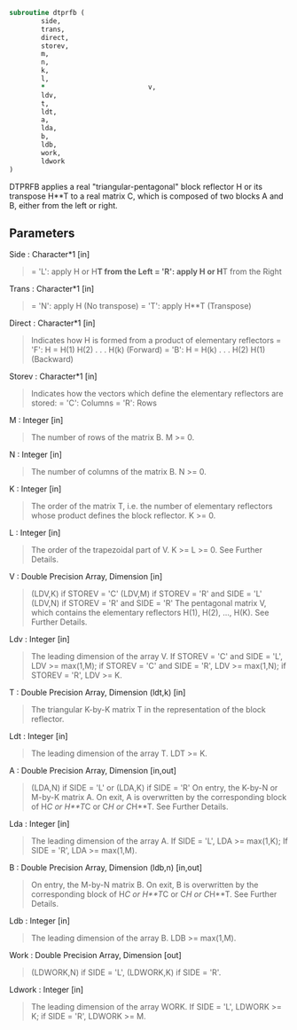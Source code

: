```fortran
subroutine dtprfb (
		side,
		trans,
		direct,
		storev,
		m,
		n,
		k,
		l,
		*                          v,
		ldv,
		t,
		ldt,
		a,
		lda,
		b,
		ldb,
		work,
		ldwork
)
```

 DTPRFB applies a real "triangular-pentagonal" block reflector H or its
 transpose H**T to a real matrix C, which is composed of two
 blocks A and B, either from the left or right.


## Parameters
Side : Character*1 [in]
> = 'L': apply H or H**T from the Left
> = 'R': apply H or H**T from the Right

Trans : Character*1 [in]
> = 'N': apply H (No transpose)
> = 'T': apply H**T (Transpose)

Direct : Character*1 [in]
> Indicates how H is formed from a product of elementary
> reflectors
> = 'F': H = H(1) H(2) . . . H(k) (Forward)
> = 'B': H = H(k) . . . H(2) H(1) (Backward)

Storev : Character*1 [in]
> Indicates how the vectors which define the elementary
> reflectors are stored:
> = 'C': Columns
> = 'R': Rows

M : Integer [in]
> The number of rows of the matrix B.
> M >= 0.

N : Integer [in]
> The number of columns of the matrix B.
> N >= 0.

K : Integer [in]
> The order of the matrix T, i.e. the number of elementary
> reflectors whose product defines the block reflector.
> K >= 0.

L : Integer [in]
> The order of the trapezoidal part of V.
> K >= L >= 0.  See Further Details.

V : Double Precision Array, Dimension [in]
> (LDV,K) if STOREV = 'C'
> (LDV,M) if STOREV = 'R' and SIDE = 'L'
> (LDV,N) if STOREV = 'R' and SIDE = 'R'
> The pentagonal matrix V, which contains the elementary reflectors
> H(1), H(2), ..., H(K).  See Further Details.

Ldv : Integer [in]
> The leading dimension of the array V.
> If STOREV = 'C' and SIDE = 'L', LDV >= max(1,M);
> if STOREV = 'C' and SIDE = 'R', LDV >= max(1,N);
> if STOREV = 'R', LDV >= K.

T : Double Precision Array, Dimension (ldt,k) [in]
> The triangular K-by-K matrix T in the representation of the
> block reflector.

Ldt : Integer [in]
> The leading dimension of the array T.
> LDT >= K.

A : Double Precision Array, Dimension [in,out]
> (LDA,N) if SIDE = 'L' or (LDA,K) if SIDE = 'R'
> On entry, the K-by-N or M-by-K matrix A.
> On exit, A is overwritten by the corresponding block of
> H*C or H**T*C or C*H or C*H**T.  See Further Details.

Lda : Integer [in]
> The leading dimension of the array A.
> If SIDE = 'L', LDA >= max(1,K);
> If SIDE = 'R', LDA >= max(1,M).

B : Double Precision Array, Dimension (ldb,n) [in,out]
> On entry, the M-by-N matrix B.
> On exit, B is overwritten by the corresponding block of
> H*C or H**T*C or C*H or C*H**T.  See Further Details.

Ldb : Integer [in]
> The leading dimension of the array B.
> LDB >= max(1,M).

Work : Double Precision Array, Dimension [out]
> (LDWORK,N) if SIDE = 'L',
> (LDWORK,K) if SIDE = 'R'.

Ldwork : Integer [in]
> The leading dimension of the array WORK.
> If SIDE = 'L', LDWORK >= K;
> if SIDE = 'R', LDWORK >= M.

